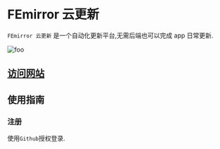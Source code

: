 # FEmirror 云更新

`FEmirror 云更新` 是一个自动化更新平台,无需后端也可以完成 app 日常更新.

<img  :src="$withBase('/h2.png')" alt="foo">

## [访问网站](https://hotfix.femirror.com/)

## 使用指南

### 注册

使用`Github`授权登录.
